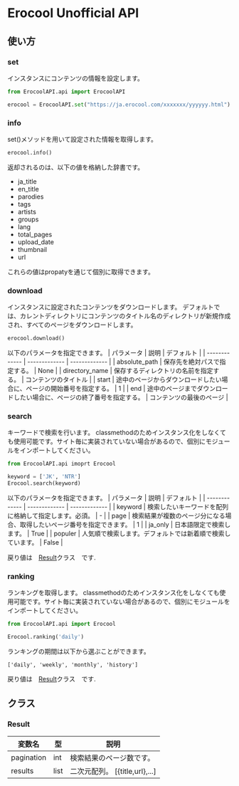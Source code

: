 # Erocool Unofficial API

## 使い方
### set
インスタンスにコンテンツの情報を設定します。

```python
from ErocoolAPI.api import ErocoolAPI

erocool = ErocoolAPI.set("https://ja.erocool.com/xxxxxxx/yyyyyy.html")
```

### info
set()メソッドを用いて設定された情報を取得します。

```python
erocool.info()
```

返却されるのは、以下の値を格納した辞書です。
 - ja_title
 - en_title
 - parodies
 - tags
 - artists
 - groups
 - lang
 - total_pages
 - upload_date
 - thumbnail
 - url

これらの値はpropatyを通じて個別に取得できます。

### download
インスタンスに設定されたコンテンツをダウンロードします。 
デフォルトでは、カレントディレクトリにコンテンツのタイトル名のディレクトリが新規作成され、すべてのページをダウンロードします。

```python
erocool.download()
```

以下のパラメータを指定できます。
| パラメータ | 説明 | デフォルト | 
| ------------- | ------------- | ------------- |
| absolute_path  | 保存先を絶対パスで指定する。  | None | 
| directory_name  | 保存するディレクトリの名前を指定する。  | コンテンツのタイトル |
| start | 途中のページからダウンロードしたい場合に、ページの開始番号を指定する。 | 1 |
| end | 途中のページまでダウンロードしたい場合に、ページの終了番号を指定する。 | コンテンツの最後のページ |


### search
キーワードで検索を行います。
classmethodのためインスタンス化をしなくても使用可能です。サイト毎に実装されていない場合があるので、個別にモジュールをインポートしてください。

```python
from ErocoolAPI.api imoprt Erocool

keyword = ['JK', 'NTR']
Erocool.search(keyword)
```

以下のパラメータを指定できます。
| パラメータ | 説明 | デフォルト | 
| ------------- | ------------- | ------------- |
| keyword  | 検索したいキーワードを配列に格納して指定します。必須。  | - | 
| page  | 検索結果が複数のページ分になる場合、取得したいページ番号を指定できます。  | 1 |
| ja_only | 日本語限定で検索します。 | True |
| populer | 人気順で検索します。デフォルトでは新着順で検索しています。 | False |

戻り値は　[Result](#Result)クラス　です.

### ranking
ランキングを取得します。
classmethodのためインスタンス化をしなくても使用可能です。サイト毎に実装されていない場合があるので、個別にモジュールをインポートしてください。

```python
from ErocoolAPI.api import Erocool

Erocool.ranking('daily')
```

ランキングの期間は以下から選ぶことができます。
 ```
 ['daily', 'weekly', 'monthly', 'history']
```

戻り値は　[Result](#Result)クラス　です.

## クラス
### Result
| 変数名 | 型 | 説明 | 
| ------------- | ------------- | ------------- | 
| pagination  | int | 検索結果のページ数です。  |
| results  | list | 二次元配列。 [{title,url},...]  |



